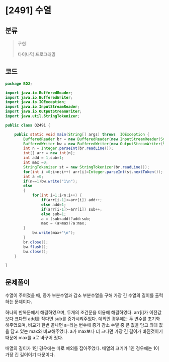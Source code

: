 # [2491] 수열

## 분류
> 구현
>
> 다이나믹 프로그래밍

## 코드
```java
package BOJ;

import java.io.BufferedReader;
import java.io.BufferedWriter;
import java.io.IOException;
import java.io.InputStreamReader;
import java.io.OutputStreamWriter;
import java.util.StringTokenizer;

public class Q2491 {

	public static void main(String[] args) throws  IOException {
		BufferedReader br = new BufferedReader(new InputStreamReader(System.in));
		BufferedWriter bw = new BufferedWriter(new OutputStreamWriter(System.out));
		int n = Integer.parseInt(br.readLine());
		int[] arr = new int[n];
		int add = 1,sub=1;
		int max =0;
		StringTokenizer st = new StringTokenizer(br.readLine());
		for(int i =0;i<n;i++) arr[i]=Integer.parseInt(st.nextToken());
		int a =0;
		if(n==1)bw.write("1\n");
		else
		{
			for(int i=1;i<n;i++) {
				if(arr[i-1]<=arr[i]) add++;
				else add=1;
				if(arr[i-1]>=arr[i]) sub++;
				else sub=1;
				a = (sub<add)?add:sub;
				max = (a>max)?a:max;
		}
			bw.write(max+"\n");
		}
		br.close();
		bw.flush();
		bw.close();
	}

}

```

## 문제풀이

수열이 주어졌을 때, 증가 부분수열과 감소 부분수열을 구해 가장 긴 수열의 길이를 출력하는 문제이다.

하나의 반복문에서 해결하였으며, 두개의 조건문을 이용해 해결하였다. arr[i]가 이전값보다 크다면 add를 작다면 sub를 증가시켜주었다. 예외인 경우에는 두 변수를 초기화 해주었으며, 비교가 한번 끝나면 a=라는 변수에 증가 감소 수열 중 큰 값을 담고 최대 값을 담고 있는 max와 비교해주었다. a가 max보다 더 크다면 가장 긴 길이가 바뀐것이기 때문에 max를 a로 바꾸어 줬다. 

배열의 길이가 1인 경우에는 따로 예외를 잡아주었다. 배열의 크기가 1인 경우에는 1이 가장 긴 길이이기 때문이다.